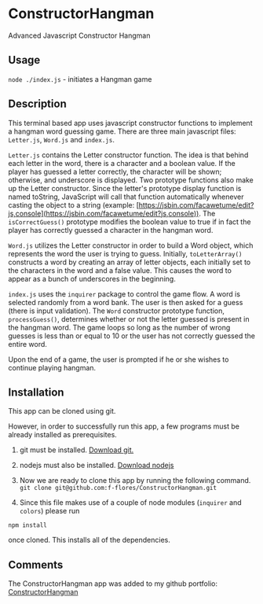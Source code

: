 # ConstructorHangman

Advanced Javascript Constructor Hangman

## Usage

`node ./index.js` - initiates a Hangman game

## Description

This terminal based app uses javascript constructor functions to implement a hangman word guessing game. There are three main javascript files: `Letter.js`, `Word.js` and `index.js`.

`Letter.js` contains the Letter constructor function. The idea is that behind each letter in the word, there is a character and a boolean value. If the player has guessed a letter correctly, the character will be shown; otherwise, and underscore is displayed. Two prototype functions also make up the Letter constructor. Since the letter's prototype display function is named toString, JavaScript will call that function automatically whenever casting the object to a string (example: [https://jsbin.com/facawetume/edit?js,console](https://jsbin.com/facawetume/edit?js,console)). The `isCorrectGuess()` prototype modifies the boolean value to true if in fact the player has correctly guessed a character in the hangman word.

`Word.js` utilizes the Letter constructor in order to build a Word object, which represents the word the user is trying to guess. Initially, `toLetterArray()` constructs a word by creating an array of letter objects, each initially set to the characters in the word and a false value. This causes the word to appear as a bunch of underscores in the beginning.

`index.js` uses the `inquirer` package to control the game flow. A word is selected randomly from a word bank. The user is then asked for a guess (there is input validation). The `Word` constructor prototype function, `processGuess()`, determines whether or not the letter guessed is present in the hangman word. The game loops so long as the number of wrong guesses is less than or equal to 10 or the user has not correctly guessed the entire word.

Upon the end of a game, the user is prompted if he or she wishes to continue playing hangman.

## Installation

This app can be cloned using git.

However, in order to successfully run this app, a few programs must be already installed as prerequisites.

1. git must be installed.
  [Download git.](https://git-scm.com/downloads)

2. nodejs must also be installed.
  [Download nodejs](https://nodejs.org/en/download/)

3. Now we are ready to clone this app by running the following command. `git clone git@github.com:f-flores/ConstructorHangman.git`

4. Since this file makes use of a couple of node modules (`inquirer` and `colors`) please run

`npm install`

once cloned. This installs all of the dependencies.

## Comments

The ConstructorHangman app was added to my github portfolio:
[ConstructorHangman](https://github.com/f-flores/ConstructorHangman)